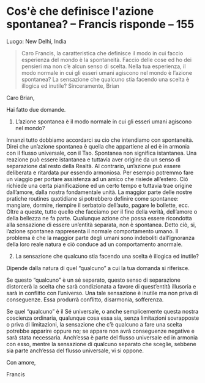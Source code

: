 # Cos'è che definisce l'azione spontanea? – Francis risponde – 155

Luogo: New Delhi, India

>Caro Francis, la caratteristica che definisce il modo in cui faccio esperienza del mondo è la spontaneità. Faccio delle cose ed ho dei pensieri ma non c’è alcun senso di scelta. Nella tua esperienza, il modo normale in cui gli esseri umani agiscono nel mondo è l’azione spontanea? La sensazione che qualcuno stia facendo una scelta è illogica ed inutile? Sinceramente, Brian

Caro Brian,

Hai fatto due domande.

1. L’azione spontanea è il modo normale in cui gli esseri umani agiscono nel mondo?

Innanzi tutto dobbiamo accordarci su cio che intendiamo con spontaneità. Direi che un’azione spontanea è quella che appartiene al ed è in armonia con il flusso universale, con il Tao. Spontanea non significa istantanea. Una reazione può essere istantanea e tuttavia aver origine da un senso di separazione dal resto della Realtà. Al contrario, un’azione può essere deliberata e ritardata pur essendo armoniosa. Per esempio potremmo fare un viaggio per portare assistenza ad un amico che risiede all’estero. Ciò richiede una certa pianificazione ed un certo tempo e tuttavia trae origine dall’amore, dalla nostra fondamentale unità. La maggior parte delle nostre pratiche routines quotidiane si potrebbero definire come spontanee: mangiare, dormire, riempire il serbatoio dell’auto, pagare le bollette, ecc. Oltre a queste, tutto quello che facciamo per il fine della verità, dell’amore o della bellezza ne fa parte. Qualunque azione che possa essere ricondotta alla sensazione di essere un’entità separata, non è spontanea. Detto ciò, si, l’azione spontanea rappresenta il normale comportamento umano. Il problema è che la maggior parte degli umani sono indeboliti dall’ignoranza della loro reale natura e ciò conduce ad un comportamento anormale.

2. La sensazione che qualcuno stia facendo una scelta è illogica ed inutile?

Dipende dalla natura di quel “qualcuno” a cui la tua domanda si riferisce.

Se questo “qualcuno” è un sé separato, questo senso di separazione distorcerà la scelta che sarà condizionata a favore di quest’entità illusoria e sarà in conflitto con l’universo. Una tale sensazione è inutile ma non priva di conseguenze. Essa produrrà conflitto, disarmonia, sofferenza.

Se quel “qualcuno” è il Sé universale, o anche semplicemente questa nostra coscienza ordinaria, qualunque cosa essa sia, senza limitazioni sovrapposte o priva di limitazioni, la sensazione che c’è qualcuno a fare una scelta potrebbe apparire oppure no; se appare non avrà conseguenze negative e sarà stata necessaria. Anch’essa è parte del flusso universale ed in armonia con esso, mentre la sensazione di qualcuno separato che sceglie, sebbene sia parte anch’essa del flusso universale, vi si oppone.

Con amore,

Francis